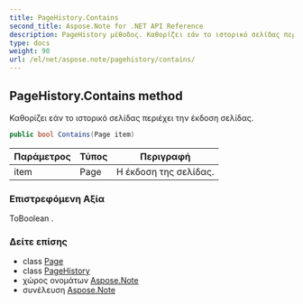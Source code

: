 ```yaml
---
title: PageHistory.Contains
second_title: Aspose.Note for .NET API Reference
description: PageHistory μέθοδος. Καθορίζει εάν το ιστορικό σελίδας περιέχει την έκδοση σελίδας.
type: docs
weight: 90
url: /el/net/aspose.note/pagehistory/contains/
---
```

## PageHistory.Contains method

Καθορίζει εάν το ιστορικό σελίδας περιέχει την έκδοση σελίδας.

```csharp
public bool Contains(Page item)
```

| Παράμετρος | Τύπος | Περιγραφή |
| --- | --- | --- |
| item | Page | Η έκδοση της σελίδας. |

### Επιστρεφόμενη Αξία

ΤοBoolean .

### Δείτε επίσης

* class [Page](../../page/)
* class [PageHistory](../)
* χώρος ονομάτων [Aspose.Note](../../pagehistory/)
* συνέλευση [Aspose.Note](../../../)


